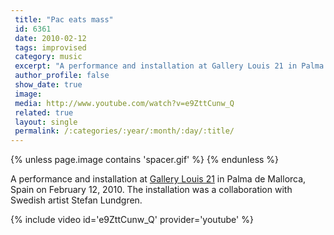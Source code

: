 ```yaml
---
 title: "Pac eats mass"
 id: 6361
 date: 2010-02-12
 tags: improvised
 category: music
 excerpt: "A performance and installation at Gallery Louis 21 in Palma de Mallorca, Spain on February 12, 2010. The installation was a collaboration with Swedish artist Stefan Lundgren."
 author_profile: false
 show_date: true
 image: 
 media: http://www.youtube.com/watch?v=e9ZttCunw_Q
 related: true
 layout: single
 permalink: /:categories/:year/:month/:day/:title/
---
```

{% unless page.image contains 'spacer.gif' %}
{% endunless %}

A performance and installation at <a href="http://news.louis21.es/">Gallery Louis 21</a> in Palma de Mallorca, Spain on February 12, 2010. The installation was a collaboration with Swedish artist Stefan Lundgren.


{% include video id='e9ZttCunw_Q' provider='youtube' %}
